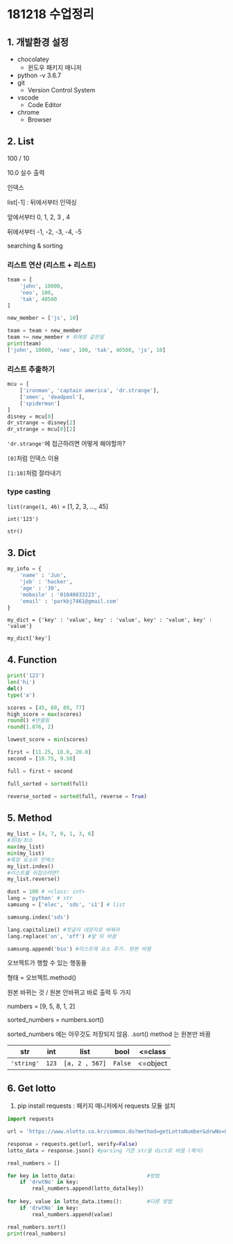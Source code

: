 # 181218 수업정리

## 1. 개발환경 설정

* chocolatey
  * 윈도우 패키지 매니저
* python -v 3.6.7
* git
  * Version Control System
* vscode
  * Code Editor
* chrome
  * Browser

## 2. List

100 / 10

10.0 실수 출력

인덱스

list[-1] :  뒤에서부터 인덱싱

앞에서부터 0, 1, 2, 3 , 4

뒤에서부터 -1, -2, -3, -4, -5

searching & sorting

### 리스트 연산 (리스트 + 리스트)

```python
team = [
    'john', 10000,
    'neo', 100,
    'tak', 40500
]

new_member = ['js', 10]

team = team + new_member
team += new_member # 위에랑 같은말 
print(team)
['john', 10000, 'neo', 100, 'tak', 40500, 'js', 10]
```



### 리스트 추출하기

```python
mcu = [
    ['ironman', 'captain america', 'dr.strange'], 
    ['xmen', 'deadpool'], 
    ['spiderman']
]
disney = mcu[0]
dr_strange = disney[2]
dr_strange = mcu[0][2]
```

`'dr.strange'`에 접근하려면 어떻게 해야할까?

`[0]`처럼 인덱스 이용

`[1:10]`처럼 잘라내기 

### type casting

`list(range(1, 46)` = [1, 2, 3, ..., 45]

`int('123')`

`str()`



## 3. Dict

```python
my_info = {
    'name' : 'Jun',
    'job' : 'hacker',
    'age' : '30',
    'moboile' : '01040033223',
    'email' : 'parkbj7461@gmail.com'
}
```

`my_dict = {'key' : 'value', key' : 'value', key' : 'value', key' : 'value'}`

`my_dict['key']`



## 4. Function

```python
print('123')
len('hi')
del()
type('a')

scores = [45, 60, 89, 77]
high_score = max(scores)
round() #반올림
round(1.876, 2) 

lowest_score = min(scores)

first = [11.25, 18.0, 20.0]
second = [10.75, 9.50]

full = first + second

full_sorted = sorted(full)

reverse_sorted = sorted(full, reverse = True)
```

## 5. Method

```python
my_list = [4, 7, 9, 1, 3, 6]
#최대/최소
max(my_list)
min(my_list)
#특정 요소의 인덱스
my_list.index()
#리스트를 뒤집으려면?
my_list.reverse()

dust = 100 # <class: int>
lang = 'python' # str
samsung = ['elec', 'sds', 's1'] # list

samsung.index('sds')

lang.capitalize() #첫글자 대문자로 바꿔라
lang.replace('on', 'off') #앞 뒤 바꿈

samsung.append('bio') #리스트에 요소 추가. 원본 바뀜
```



오브젝트가 행할 수 있는 행동들

형태 = 오브젝트.method()

원본 바뀌는 것 / 원본 안바뀌고 바로 출력 두 가지

numbers = [9, 5, 8, 1, 2]

sorted_numbers = numbers.sort()

sorted_numbers 에는 아무것도 저장되지 않음.  .sort() method 는 원본만 바꿈 



| str        | int   | list           | bool    | <=class  |
| ---------- | ----- | -------------- | ------- | -------- |
| `'string'` | `123` | `[a, 2 , 567]` | `False` | <=object |



## 6. Get lotto

1. pip install requests : 패키지 매니저에서 requests 모듈 설치

```python
import requests

url = 'https://www.nlotto.co.kr/common.do?method=getLottoNumber&drwNo=837'

response = requests.get(url, verify=False)
lotto_data = response.json() #parsing 기존 str을 dict로 바꿈 (해석)

real_numbers = []

for key in lotto_data:                       #방법
    if 'drwtNo' in key:
        real_numbers.append(lotto_data[key])
        
for key, value in lotto_data.items():        #다른 방법
    if 'drwtNo' in key:
        real_numbers.append(value)

real_numbers.sort()
print(real_numbers)
```

